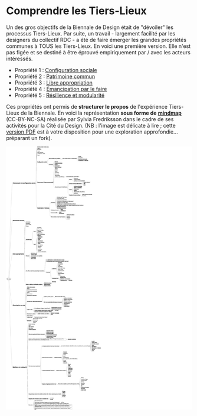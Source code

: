 # Comprendre les Tiers-Lieux

Un des gros objectifs de la Biennale de Design était de "dévoiler" les processus Tiers-Lieux. Par suite, un travail - largement facilité par les designers du collectif RDC - a été de faire émerger les grandes propriétés communes à TOUS les Tiers-Lieux. En voici une première version. Elle n'est pas figée et se destiné à être éprouvé empiriquement par / avec les acteurs intéressés.

* Propriété 1 : [Configuration sociale](https://world-trust-foundation.gitbook.io/fork-the-world/intro-3/configuration-sociale)
* Propriété 2 : [Patrimoine commun](https://world-trust-foundation.gitbook.io/fork-the-world/intro-3/patrimoine-commun)
* Propriété 3 : [Libre appropriation](https://world-trust-foundation.gitbook.io/fork-the-world/intro-3/libre-appropriation)
* Propriété 4 : [Émancipation par le faire](https://world-trust-foundation.gitbook.io/fork-the-world/intro-3/emancipation-par-le-faire)
* Propriété 5 : [Résilience et modularité](https://world-trust-foundation.gitbook.io/fork-the-world/intro-3/resilience-et-modularite)

Ces propriétés ont permis de **structurer le propos** de l'expérience Tiers-Lieux de la Biennale. En voici la représentation **sous forme de** [**mindmap**](https://cloud.lamyne.org/s/LubBJiPKa738cAG) \(CC-BY-NC-SA\) réalisée par Sylvia Fredriksson dans le cadre de ses activités pour la Cité du Design. \(NB : l'image est délicate à lire ; cette [version PDF](https://cloud.lamyne.org/s/qfyQIJEU5FUecvX) est à votre disposition pour une exploration approfondie... préparant un fork\).

![](../.gitbook/assets/forktheworld-mindmap.png)

